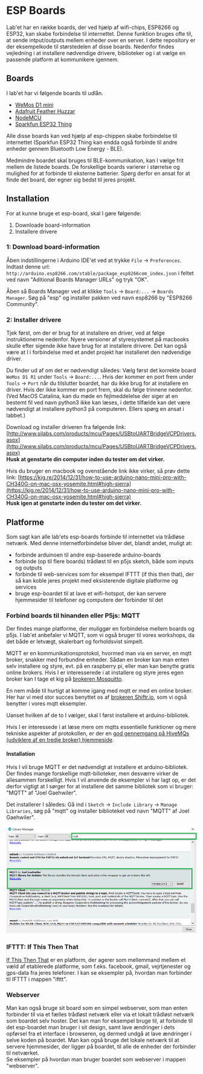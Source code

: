 # ESP Boards
Lab'et har en række boards, der ved hjælp af wifi-chips, ESP8266 og ESP32, kan skabe forbindelse til internettet. Denne funktion bruges ofte til, at sende intput/outputs mellem enheder over en server. I dette repository er der eksempelkode til størstedelen af disse boards. Nedenfor findes vejledning i at installere nødvendige drivere, biblioteker og i at vælge en passende platform at kommunikere igennem.

## Boards
I lab'et har vi følgende boards til udlån.

* [WeMos D1 mini](https://wiki.wemos.cc/products:d1:d1_mini#technical_specs)
* [Adafruit Feather Huzzar](https://learn.adafruit.com/adafruit-feather-huzzah-esp8266/overview)
* [NodeMCU](http://www.nodemcu.com/index_en.html)
* [Sparkfun ESP32 Thing](https://learn.sparkfun.com/tutorials/esp32-thing-hookup-guide)

Alle disse boards kan ved hjælp af esp-chippen skabe forbindelse til internettet (Sparkfun ESP32 Thing kan endda også forbinde til andre enheder gennem Bluetooth Low Energy - BLE).

Medmindre boardet skal bruges til BLE-kommunikation, kan I vælge frit mellem de listede boards. De forskellige boards varierer i størrelse og mulighed for at forbinde til eksterne batterier. Spørg derfor en ansat for at finde det board, der egner sig bedst til jeres projekt.

## Installation
For at kunne bruge et esp-board, skal I gøre følgende:
1. Downloade board-information
2. Installere drivere

### 1: Download board-information  
Åben indstillingerne i Arduino IDE'et ved at trykke ```File``` -> ```Preferences```. Indtast denne url: ```http://arduino.esp8266.com/stable/package_esp8266com_index.json``` i feltet ved navn "Aditional Boards Manager URLs" og tryk "OK".

Åben så Boards Manager ved at klikke ```Tools``` -> ```Board:...``` -> ```Boards Manager```. Søg på "esp" og installer pakken ved navn esp8266 by "ESP8266 Community".

### 2: Installer drivere  
Tjek først, om der er brug for at installere en driver, ved at følge instruktionerne nedenfor. Nyere versioner af styresystemet på macbooks skulle efter sigende ikke have brug for at installere drivere. Det kan også være at I i forbindelse med et andet projekt har installeret den nødvendige driver. 

Du finder ud af om det er nødvendigt således: Vælg først det korrekte board ```WeMos D1 R1``` under ```Tools``` -> ```Board:...```. Hvis der kommer en port frem under ```Tools``` -> ```Port``` når du tilslutter boardet, har du ikke brug for at installere en driver. Hvis der ikke kommer en port frem, skal du følge trinnene nedenfor. (Ved MacOS Catalina, kan du møde en fejlmeddelelse der siger at en bestemt fil ved navn python3 ikke kan læses, i dette tilfælde kan det være nødvendigt at installere python3 på computeren. Ellers spørg en ansat i labbet.)

Download og installer driveren fra følgende link: [http://www.silabs.com/products/mcu/Pages/USBtoUARTBridgeVCPDrivers.aspx](http://www.silabs.com/products/mcu/Pages/USBtoUARTBridgeVCPDrivers.aspx)  
**Husk at genstarte din computer inden du tester om det virker.**

Hvis du bruger en macbook og ovenstående link ikke virker, så prøv dette link: [https://kig.re/2014/12/31/how-to-use-arduino-nano-mini-pro-with-CH340G-on-mac-osx-yosemite.html#high-sierra](https://kig.re/2014/12/31/how-to-use-arduino-nano-mini-pro-with-CH340G-on-mac-osx-yosemite.html#high-sierra)  
**Husk igen at genstarte inden du tester om det virker.**


## Platforme
Som sagt kan alle lab'ets esp-boards forbinde til internettet via trådløse netværk. Med denne internetforbindelse bliver det, blandt andet, muligt at:
*  forbinde arduinoen til andre esp-baserede arduino-boards
* forbinde (op til flere boards) trådløst til en p5js sketch, både som inputs og outputs
* forbinde til web-services som for eksempel IFTTT (if this then that), der så kan koble jeres projekt med eksisterende digitale platforme og services
* bruge esp-boardet til at lave et wifi-hotspot, der kan servere hjemmesider til telefoner og computere der forbinder til det

### Forbind boards til hinanden eller P5js: MQTT
Der findes mange platforme, der muliggør en forbindelse mellem boards og p5js. I lab'et anbefaler vi MQTT, som vi også bruger til vores workshops, da det både er letvægt, skalerbart og forholdsvist simpelt.

MQTT er en kommunikationsprotokol, hvormed man via en server, en mqtt broker, snakker med forbundne enheder. Sådan en broker kan man enten selv installere og styre, evt. på en raspberry pi, eller man kan benytte gratis online brokers.
Hvis I er interesserede i at installere og styre jeres egen broker kan I tage et kig på [brokeren Mosquitto](https://mosquitto.org/).  

En nem måde til hurtigt at komme igang med mqtt er med en online broker. Her har vi med stor succes benyttet os af [brokeren Shiftr.io](https://shiftr.io/), som vi også benytter i vores mqtt eksempler.

Uanset hvilken af de to I vælger, skal I først installere et arduino-bibliotek.

Hvis I er interessede i at læse mere om mqtts essentielle funktioner og mere tekniske aspekter af protokollen, er der en [god gennemgang på HiveMQs (udviklere af en tredje broker) hjemmeside](https://www.hivemq.com/mqtt-essentials/).  


#### Installation
Hvis I vil bruge MQTT er det nødvendigt at installere et arduino-bibliotek. Der findes mange forskellige mqtt-bilioteker, men desværre virker de allesammen forskelligt. Hvis I vil anvende de eksempler vi har lagt op, er det derfor vigtigt at I sørger for at installere det samme bibliotek som vi bruger: "MQTT" af "Joel Gaehwiler".

Det installerer I således:
Gå ind i ```Sketch``` -> ```Include Library``` -> ```Manage Libraries```, søg på "mqtt" og installer biblioteket ved navn "MQTT" af Joel Gaehwiler".

![billede af korrekt mqtt bibliotek](./assets/mqtt-bibliotek.png "Det korrekte mqtt bibliotek")


### IFTTT: If This Then That
[If This Then That](https://ifttt.com/) er en platform, der agerer som mellemmand mellem et væld af etablerede platforme, som f.eks. facebook, gmail, vejrtjenester og gps-data fra jeres telefoner.
I kan se eksempler på, hvordan man forbinder til IFTTT i mappen "ifttt".  

### Webserver
Man kan også bruge sit board som en simpel webserver, som man enten forbinder til via et fælles trådløst netværk eller via et lokalt trådløst netværk som boardet selv hoster.
Det kan man for eksempel bruge til, at forbinde til det esp-boardet man bruger i sit design, samt lave ændringer i dets opførsel fra et interface i browseren, og dermed undgå at lave ændringer i selve koden på boardet.
Man kan også bruge det lokale netværk til at servere hjemmesider, der ligger på boardet, til alle de enheder der forbinder til netværket.  
Se eksempler på hvordan man bruger boardet som webserver i mappen "webserver".
